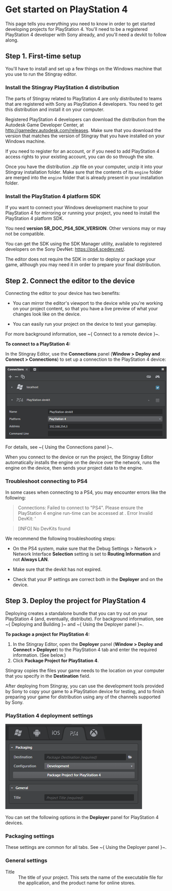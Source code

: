 # Get started on PlayStation 4

This page tells you everything you need to know in order to get started developing projects for PlayStation 4. You'll need to be a registered PlayStation 4 developer with Sony already, and you'll need a devkit to follow along.

## Step 1. First-time setup

You'll have to install and set up a few things on the Windows machine that you use to run the Stingray editor.

### Install the Stingray PlayStation 4 distribution

The parts of Stingray related to PlayStation 4 are only distributed to teams that are registered with Sony as PlayStation 4 developers. You need to get this distribution and install it on your computer.

Registered PlayStation 4 developers can download the distribution from the Autodesk Game Developer Center, at <http://gamedev.autodesk.com/releases>. Make sure that you download the version that matches the version of Stingray that you have installed on your Windows machine.

If you need to register for an account, or if you need to add PlayStation 4 access rights to your existing account, you can do so through the site.

Once you have the distribution *.zip* file on your computer, unzip it into your Stingray installation folder. Make sure that the contents of its `engine` folder are merged into the `engine` folder that is already present in your installation folder.

### Install the PlayStation 4 platform SDK

If you want to connect your Windows development machine to your PlayStation 4 for mirroring or running your project, you need to install the PlayStation 4 platform SDK.

You need **version SR_DOC_PS4_SDK_VERSION**. Other versions may or may not be compatible.

You can get the SDK using the SDK Manager utility, available to registered developers on the Sony DevNet: <https://ps4.scedev.net/>.

The editor does not require the SDK in order to deploy or package your game, although you may need it in order to prepare your final distribution.

## Step 2. Connect the editor to the device

Connecting the editor to your device has two benefits:

-	You can mirror the editor's viewport to the device while you're working on your project content, so that you have a live preview of what your changes look like on the device.

-	You can easily run your project on the device to test your gameplay.

For more background information, see ~{ Connect to a remote device }~.

**To connect to a PlayStation 4:**

In the Stingray Editor, use the **Connections** panel (**Window > Deploy and Connect > Connections**) to set up a connection to the PlayStation 4 device:

![Connect to PlayStation 4](../images/connect_ps4.png)

For details, see ~{ Using the Connections panel }~.

When you connect to the device or run the project, the Stingray Editor automatically installs the engine on the device over the network, runs the engine on the device, then sends your project data to the engine.

### Troubleshoot connecting to PS4

In some cases when connecting to a PS4, you may encounter errors like the following:

> Connections: Failed to connect to "PS4". Please ensure the PlayStation 4 engine run-time can be accessed at <IP address>. Error Invalid DevKit: <IP Address>'

> [INFO] No DevKits found

We recommend the following troubleshooting steps:

- On the PS4 system, make sure that the  Debug Settings > Network > Network Interface **Selection** setting is set to **Routing Information** and not **Always LAN**.

- Make sure that the devkit has not expired.

- Check that your IP settings are correct both in the **Deployer** and on the device.

## Step 3. Deploy the project for PlayStation 4

Deploying creates a standalone bundle that you can try out on your PlayStation 4 (and, eventually, distribute). For background information, see ~{ Deploying and Building }~ and ~{ Using the Deployer panel }~.

**To package a project for PlayStation 4:**

1.	In the Stingray Editor, open the **Deployer** panel (**Window > Deploy and Connect > Deployer**) to the PlayStation 4 tab and enter the required information. (See below.)
2.	Click **Package Project for PlayStation 4**.

Stingray copies the files your game needs to the location on your computer that you specify in the **Destination** field.

After deploying from Stingray, you can use the development tools provided by Sony to copy your game to a PlayStation device for testing, and to finish preparing your game for distribution using any of the channels supported by Sony.

### PlayStation 4 deployment settings

![PS4 Deployer](../images/deployer_ps4.png)

You can set the following options in the **Deployer** panel for PlayStation 4 devices.

### Packaging settings

These settings are common for all tabs. See ~{ Using the Deployer panel }~.

### General settings
<dl>
<dt>Title</dt>

<dd>The title of your project. This sets the name of the executable file for the application, and the product name for online stores.</dd>
</dl>
